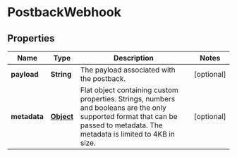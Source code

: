 

# PostbackWebhook

## Properties

Name | Type | Description | Notes
------------ | ------------- | ------------- | -------------
**payload** | **String** | The payload associated with the postback. |  [optional]
**metadata** | [**Object**](.md) | Flat object containing custom properties. Strings, numbers and booleans  are the only supported format that can be passed to metadata. The metadata is limited to 4KB in size.  |  [optional]



